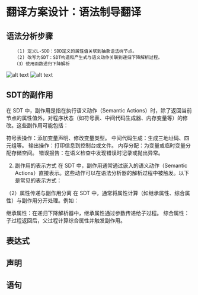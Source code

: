 # 翻译方案设计：语法制导翻译

## 语法分析步骤
```
    (1) 定义L-SDD：SDD定义的属性值关联到抽象语法树节点。
    (2) 改写为SDT：SDT构造和产生式与语义动作关联到递归下降解析过程。
   （3）使用函数递归下降解析
```
![alt text](image.png)
![alt text](image-1.png)

## SDT的副作用

在 SDT 中，副作用是指在执行语义动作（Semantic Actions）时，除了返回当前节点的属性值外，对程序状态（如符号表、中间代码生成器、内存变量等）的修改。这些副作用可能包括：

符号表操作：添加变量声明、修改变量类型。
中间代码生成：生成三地址码、四元组等。
输出操作：打印信息到控制台或文件。
内存分配：为变量或临时变量分配存储空间。
错误报告：在语义检查中发现错误时记录或抛出异常。

2. 副作用的表示方式
在 SDT 中，副作用通常通过嵌入的语义动作（Semantic Actions）直接表示。这些动作可以在语法分析器的解析过程中被触发。以下是常见的表示方式：

（2）属性传递与副作用分离
在 SDT 中，通常将属性计算（如继承属性、综合属性）与副作用分开处理。例如：

继承属性：在递归下降解析器中，继承属性通过参数传递给子过程。
综合属性：子过程返回后，父过程计算综合属性并触发副作用。

## 表达式
 

## 声明

 
## 语句
